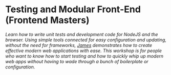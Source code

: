 # Testing and Modular Front-End (Frontend Masters)

_Learn how to write unit tests and development code for NodeJS and the browser. Using simple tools connected for easy configuration and updating, without the need for frameworks, [James](https://github.com/substack) demonstrates how to create effective modern web applications with ease. This workshop is for people who want to know how to start testing and how to quickly whip up modern web apps without having to wade through a bunch of boilerplate or configuration._

